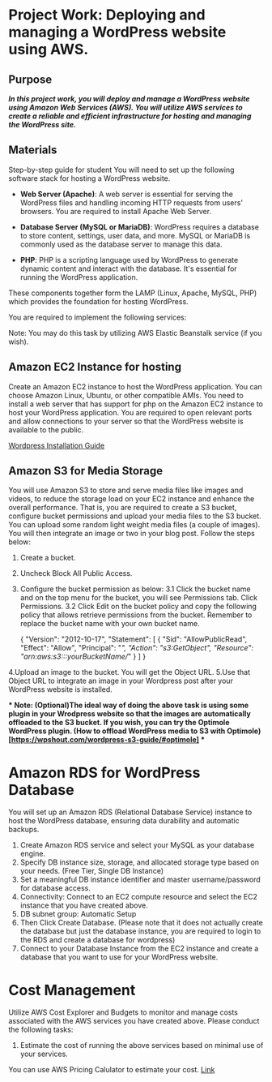 # Project Work: Deploying and managing a WordPress website using AWS.
## Purpose
__*In this project work, you will deploy and manage a WordPress website using Amazon Web Services (AWS). You will utilize AWS services to create a reliable and efficient infrastructure for hosting and managing the WordPress site.*__

## Materials
Step-by-step guide for student You will need to set up the following software stack for hosting a WordPress website.

- **Web Server (Apache)**: A web server is essential for serving the WordPress files and handling incoming HTTP requests from users' browsers. You are required to install Apache Web Server.

- **Database Server (MySQL or MariaDB)**: WordPress requires a database to store content, settings, user data, and more. MySQL or MariaDB is commonly used as the database server to manage this data.

- **PHP**: PHP is a scripting language used by WordPress to generate dynamic content and interact with the database. It's essential for running the WordPress application.

These components together form the LAMP (Linux, Apache, MySQL, PHP) which provides the foundation for hosting WordPress.

You are required to implement the following services:

Note: You may do this task by utilizing AWS Elastic Beanstalk service (if you wish).

## Amazon EC2 Instance for hosting
Create an Amazon EC2 instance to host the WordPress application. You can choose Amazon Linux, Ubuntu, or other compatible AMIs. You need to install a web server that has support for php on the Amazon EC2 instance to host your WordPress application. You are required to open relevant ports and allow connections to your server so that the WordPress website is available to the public.

[Wordpress Installation Guide](https://github.com/dipaish/aws23/blob/main/wpGuide.md)

## Amazon S3 for Media Storage
You will use Amazon S3 to store and serve media files like images and videos, to reduce the storage load on your EC2 instance and enhance the overall performance. That is, you are required to create a S3 bucket, configure bucket permissions and upload your media files to the S3 bucket. You can upload some random light weight media files (a couple of images). You will then integrate an image or two in your blog post. Follow the steps below:

1. Create a bucket.
2. Uncheck Block All Public Access.
3. Configure the bucket permission as below:
 3.1 Click the bucket name and on the top menu for the bucket, you will see Permissions tab. Click Permissions.
 3.2 Click Edit on the bucket policy and copy the following policy that allows retrieve permissions from the bucket. Remember to replace the bucket name with your own bucket name.

   {
        "Version": "2012-10-17",
        "Statement": [
            {
                "Sid": "AllowPublicRead",
                "Effect": "Allow",
                "Principal": "*",
                "Action": "s3:GetObject",
                "Resource": "arn:aws:s3:::yourBucketName/*"
            }
        ]
    }


4.Upload an image to the bucket. You will get the Object URL.
5.Use that Object URL to integrate an image in your Wordpress post after your WordPress website is installed.

__* Note: (Optional)The ideal way of doing the above task is using some plugin in your Wrodpress website so that the images are automatically offloaded to the S3 bucket. If you wish, you can try the Optimole WordPress plugin. (How to offload WordPress media to S3 with Optimole)[https://wpshout.com/wordpress-s3-guide/#optimole] *__

# Amazon RDS for WordPress Database
You will set up an Amazon RDS (Relational Database Service) instance to host the WordPress database, ensuring data durability and automatic backups.

1. Create Amazon RDS service and select your MySQL as your database engine.
2. Specify DB instance size, storage, and allocated storage type based on your needs. (Free Tier, Single DB Instance)
3. Set a meaningful DB instance identifier and master username/password for database access.
4. Connectivity: Connect to an EC2 compute resource and select the EC2 instance that you have created above.
5. DB subnet group: Automatic Setup
6. Then Click Create Database. (Please note that it does not actually create the database but just the database instance, you are required to login to the RDS and create a database for wordpress)
7. Connect to your Database Instance from the EC2 instance and create a database that you want to use for your WordPress website.


# Cost Management
Utilize AWS Cost Explorer and Budgets to monitor and manage costs associated with the AWS services you have created above. Please conduct the following tasks:

1. Estimate the cost of running the above services based on minimal use of your services.

You can use AWS Pricing Calulator to estimate your cost. [Link](https://calculator.aws/#/addService)
